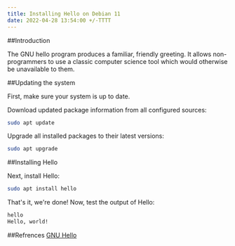 ```yaml
---
title: Installing Hello on Debian 11
date: 2022-04-28 13:54:00 +/-TTTT
---
```



##Introduction

The GNU hello program produces a familiar, friendly greeting. It allows non-programmers to use a classic computer science tool which would otherwise be unavailable to them. 

##Updating the system

First, make sure your system is up to date.

Download updated package information from all configured sources:

``` bash
sudo apt update
```

Upgrade all installed packages to their latest versions:

``` bash
sudo apt upgrade
```
##Installing Hello

Next, install Hello:

``` bash
sudo apt install hello
```

That's it, we're done! Now, test the output of Hello:

``` bash
hello
Hello, world!
```

##Refrences
[GNU Hello](https://packages.debian.org/sid/hello)